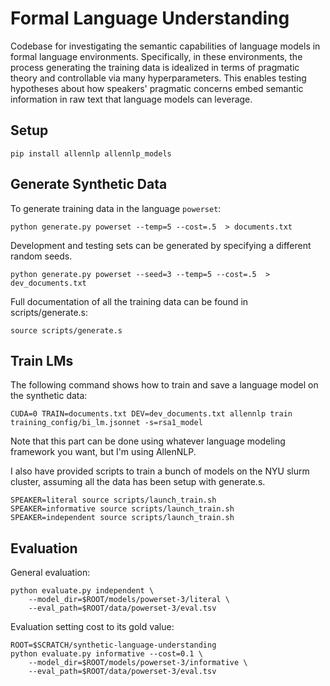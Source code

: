 # Formal Language Understanding

Codebase for investigating the semantic capabilities of language models in formal language environments. Specifically, in these environments, the process generating the training data is idealized in terms of pragmatic theory and controllable via many hyperparameters. This enables testing hypotheses about how speakers' pragmatic concerns embed semantic information in raw text that language models can leverage.

## Setup

```shell
pip install allennlp allennlp_models
```

<!-- To get a singularity container for `allennlp`, one can also do:

```shell
singularity pull docker://allennlp/allennlp:latest
``` -->

## Generate Synthetic Data

To generate training data in the language `powerset`:

```shell
python generate.py powerset --temp=5 --cost=.5  > documents.txt
```

Development and testing sets can be generated by specifying a different random seeds.

```shell
python generate.py powerset --seed=3 --temp=5 --cost=.5  > dev_documents.txt
```

Full documentation of all the training data can be found in scripts/generate.s:

```shell
source scripts/generate.s
```

## Train LMs

The following command shows how to train and save a language model on the synthetic data:
```shell
CUDA=0 TRAIN=documents.txt DEV=dev_documents.txt allennlp train training_config/bi_lm.jsonnet -s=rsa1_model
```

Note that this part can be done using whatever language modeling framework you want, but I'm using AllenNLP.

I also have provided scripts to train a bunch of models on the NYU slurm cluster, assuming all the data has been setup with generate.s.

```shell
SPEAKER=literal source scripts/launch_train.sh
SPEAKER=informative source scripts/launch_train.sh
SPEAKER=independent source scripts/launch_train.sh
```

## Evaluation

General evaluation:

```shell
python evaluate.py independent \
    --model_dir=$ROOT/models/powerset-3/literal \
    --eval_path=$ROOT/data/powerset-3/eval.tsv
```

Evaluation setting cost to its gold value:

```shell
ROOT=$SCRATCH/synthetic-language-understanding
python evaluate.py informative --cost=0.1 \
    --model_dir=$ROOT/models/powerset-3/informative \
    --eval_path=$ROOT/data/powerset-3/eval.tsv
```